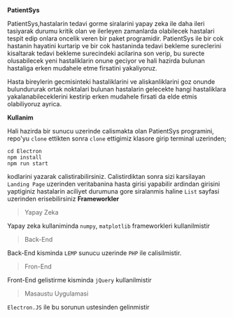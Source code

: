 **PatientSys**

PatientSys,hastalarin tedavi gorme siralarini yapay zeka ile daha ileri tasiyarak durumu kritik olan ve ilerleyen zamanlarda olabilecek hastalari tespit edip onlara oncelik veren bir paket programidir. PatientSys ile bir cok hastanin hayatini kurtarip ve bir cok hastaninda tedavi bekleme sureclerini kisaltarak tedavi bekleme surecindeki acilarina son verip, bu surecte olusabilecek yeni hastaliklarin onune geciyor ve hali hazirda bulunan hastaliga erken mudahele etme firsatini yakaliyoruz.

Hasta bireylerin gecmisinteki hastaliklarini ve aliskanliklarini goz onunde bulundururak ortak noktalari bulunan hastalarin gelecekte hangi hastaliklara yakalanabileceklerini kestirip erken mudahele firsati da elde etmis olabiliyoruz ayrica.

**Kullanim**

Hali hazirda bir sunucu uzerinde calismakta olan PatientSys programini, repo'yu `clone` ettikten sonra `clone` ettigimiz klasore girip terminal uzerinden;
```
cd Electron
npm install
npm run start
```
kodlarini yazarak calistirabilirsiniz. Calistirdiktan sonra sizi karsilayan `Landing Page` uzerinden veritabanina hasta girisi yapabilir ardindan girisini yaptiginiz hastalarin aciliyet durumuna gore siralanmis haline `List` sayfasi uzerinden erisebilirsiniz
**Frameworkler**

>Yapay Zeka

Yapay zeka kullaniminda `numpy`, `matplotlib` frameworkleri kullanilmistir
>Back-End

Back-End kisminda `LEMP` sunucu uzerinde `PHP` ile calisilmistir.
>Fron-End

Front-End gelistirme kisminda `jQuery` kullanilmistir
>Masaustu Uygulamasi

`Electron.JS` ile bu sorunun ustesinden gelinmistir



